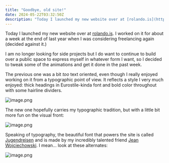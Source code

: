 ```yaml
---
title: "Goodbye, old site!"
date: 2024-05-22T03:32:50Z
description: "Today I launched my new website over at [rolando.is](https://rolando.is). I worked on it for about a week at the end of last year when I was consideri..."
---
```


Today I launched my new website over at [rolando.is](https://rolando.is). I worked on it for about a week at the end of last year when I was considering freelancing again (decided against it.)

I am no longer looking for side projects but I do want to continue to build over a public space to express myself in whatever form I want, so I decided to tweak some of the animations and get it done in the past week.

The previous one was a bit *too* text oriented, even though I really enjoyed working on it from a typographic point of view. It reflects a style I very much enjoyed: thick headings in Eurostile-kinda font and bold color throughout with some hairline dividers.

![image.png](/blog-images/37256-1.png)

The new one hopefully carries my typographic tradition, but with a little bit more fun on the visual front:

![image.png](/blog-images/37256-2.png)

Speaking of typography, the beautiful font that powers the site is called [Jugendreisen](https://prettyfacestypefaces.com/Jugendreisen) and is made by my incredibly talented friend [Jean Wojciechowski](https://www.jeanwoj.com). I mean… look at these alternates:

![image.png](/blog-images/37256-3.png)
